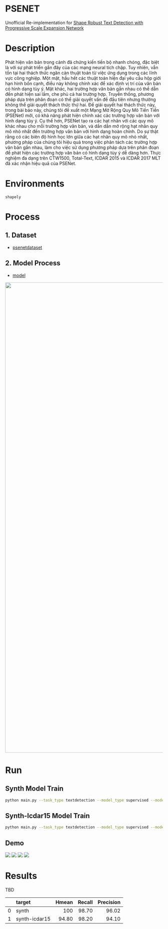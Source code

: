 # PSENET
Unofficial Re-implementation for [Shape Robust Text Detection with Progressive Scale Expansion Network](https://arxiv.org/pdf/1903.12473.pdf)

# Description

Phát hiện văn bản trong cảnh đã chứng kiến tiến bộ nhanh chóng, đặc biệt là với sự phát triển gần đây của các mạng neural tích chập. Tuy nhiên, vẫn tồn tại hai thách thức ngăn cản thuật toán từ việc ứng dụng trong các lĩnh vực công nghiệp. Một mặt, hầu hết các thuật toán hiện đại yêu cầu hộp giới hạn hình bốn cạnh, điều này không chính xác để xác định vị trí của văn bản có hình dạng tùy ý. Mặt khác, hai trường hợp văn bản gần nhau có thể dẫn đến phát hiện sai lầm, che phủ cả hai trường hợp. Truyền thống, phương pháp dựa trên phân đoạn có thể giải quyết vấn đề đầu tiên nhưng thường không thể giải quyết thách thức thứ hai. Để giải quyết hai thách thức này, trong bài báo này, chúng tôi đề xuất một Mạng Mở Rộng Quy Mô Tiến Tiến (PSENet) mới, có khả năng phát hiện chính xác các trường hợp văn bản với hình dạng tùy ý. Cụ thể hơn, PSENet tạo ra các hạt nhân với các quy mô khác nhau cho mỗi trường hợp văn bản, và dần dần mở rộng hạt nhân quy mô nhỏ nhất đến trường hợp văn bản với hình dạng hoàn chỉnh. Do sự thật rằng có các biên độ hình học lớn giữa các hạt nhân quy mô nhỏ nhất, phương pháp của chúng tôi hiệu quả trong việc phân tách các trường hợp văn bản gần nhau, làm cho việc sử dụng phương pháp dựa trên phân đoạn để phát hiện các trường hợp văn bản có hình dạng tùy ý dễ dàng hơn. Thực nghiệm đa dạng trên CTW1500, Total-Text, ICDAR 2015 và ICDAR 2017 MLT đã xác nhận hiệu quả của PSENet.

# Environments

```
shapely
```


# Process

## 1. Dataset

- [psenetdataset](https://github.com/pntrungbk15/TNVision/blob/main/task/textdetection/supervised/models/psenet/data/module/basedataset.py)


## 2. Model Process 

- [model](https://github.com/pntrungbk15/TNVision/blob/main/task/textdetection/supervised/models/psenet/model/psenet.py)

<p align='center'>
    <img width='1500' src='assets/psenet.png'>
</p>

# Run

## Synth Model Train 

```bash
python main.py --task_type textdetection --model_type supervised --model_name psenet --yaml_config configs/textdetection/supervised/psenet/synth.yaml
```

## Synth-Icdar15 Model Train 

```bash
python main.py --task_type textdetection --model_type supervised --model_name psenet --yaml_config configs/textdetection/supervised/psenet/synth_icdar15.yaml
```

## Demo

![](assets/1.png)
![](assets/2.png)
![](assets/3.png)
![](assets/4.png)

# Results

TBD

|    | target           |   Hmean       |        Recall |     Precision |
|---:|:-----------------|--------------:|--------------:|--------------:|
|  0 | synth            |         100   |         98.70 |         96.02 |
|  1 | synth-icdar15    |         94.80 |         98.20 |         94.10 |
